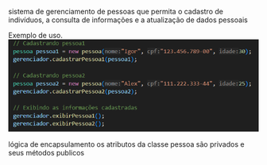 sistema de gerenciamento de pessoas que permita o cadastro de indivíduos, a consulta de informações e a atualização de dados pessoais

Exemplo de uso.
![alt text](img/image.png)

lógica de encapsulamento
os atributos da classe pessoa são privados e seus métodos publicos
